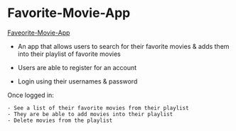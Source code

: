 # Favorite-Movie-App

[Faveorite-Movie-App](https://owethusotomela.github.io/favorite-movies-app/)

* An app that allows users to search for their favorite movies & adds them into their playlist of favorite movies

* Users are able to register for an account
* Login using their usernames & password

Once logged in:

    - See a list of their favorite movies from their playlist 
    - They are be able to add movies into their playlist
    - Delete movies from the playlist

